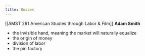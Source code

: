 ```yaml
---
title: Bosses
---
```

[[AMST 291 American Studies through Labor & Film]]
**Adam Smith**
- the invisible hand, meaning the market will naturally equalize
- the origin of money
- division of labor
- the pin factory